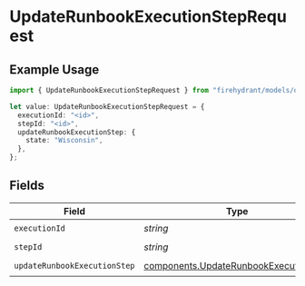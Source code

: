 # UpdateRunbookExecutionStepRequest

## Example Usage

```typescript
import { UpdateRunbookExecutionStepRequest } from "firehydrant/models/operations";

let value: UpdateRunbookExecutionStepRequest = {
  executionId: "<id>",
  stepId: "<id>",
  updateRunbookExecutionStep: {
    state: "Wisconsin",
  },
};
```

## Fields

| Field                                                                                          | Type                                                                                           | Required                                                                                       | Description                                                                                    |
| ---------------------------------------------------------------------------------------------- | ---------------------------------------------------------------------------------------------- | ---------------------------------------------------------------------------------------------- | ---------------------------------------------------------------------------------------------- |
| `executionId`                                                                                  | *string*                                                                                       | :heavy_check_mark:                                                                             | N/A                                                                                            |
| `stepId`                                                                                       | *string*                                                                                       | :heavy_check_mark:                                                                             | N/A                                                                                            |
| `updateRunbookExecutionStep`                                                                   | [components.UpdateRunbookExecutionStep](../../models/components/updaterunbookexecutionstep.md) | :heavy_check_mark:                                                                             | N/A                                                                                            |